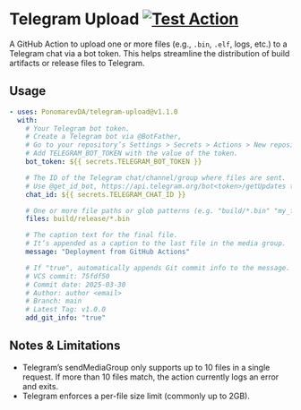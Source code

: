 # Telegram Upload [![Test Action](https://github.com/PonomarevDA/telegram-upload/actions/workflows/test.yml/badge.svg)](https://github.com/PonomarevDA/telegram-upload/actions/workflows/test.yml)

A GitHub Action to upload one or more files (e.g., `.bin`, `.elf`, logs, etc.) to a Telegram chat via a bot token. This helps streamline the distribution of build artifacts or release files to Telegram.

## Usage

```yaml
- uses: PonomarevDA/telegram-upload@v1.1.0
  with:
    # Your Telegram bot token.
    # Create a Telegram bot via @BotFather,
    # Go to your repository’s Settings > Secrets > Actions > New repository secret
    # Add TELEGRAM_BOT_TOKEN with the value of the token.
    bot_token: ${{ secrets.TELEGRAM_BOT_TOKEN }}

    # The ID of the Telegram chat/channel/group where files are sent.
    # Use @get_id_bot, https://api.telegram.org/bot<token>/getUpdates to find it.
    chat_id: ${{ secrets.TELEGRAM_CHAT_ID }}

    # One or more file paths or glob patterns (e.g. "build/*.bin" "my_firmware.elf")"
    files: build/release/*.bin

    # The caption text for the final file.
    # It’s appended as a caption to the last file in the media group.
    message: "Deployment from GitHub Actions"

    # If "true", automatically appends Git commit info to the message. Like this:
    # VCS commit: 75fdf50
    # Commit date: 2025-03-30
    # Author: author <email>
    # Branch: main
    # Latest Tag: v1.0.0
    add_git_info: "true"
```

## Notes & Limitations

- Telegram’s sendMediaGroup only supports up to 10 files in a single request. If more than 10 files match, the action currently logs an error and exits.
- Telegram enforces a per-file size limit (commonly up to 2GB).
